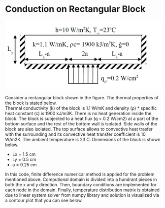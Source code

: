 # Conduction on Rectangular Block

![This is an image](https://github.com/emrcrz/Heat-Transfer/blob/main/Conduction%20on%20rectangular%20block/Images/rectangular_block.PNG)

Consider a rectangular block shown in the figure. The thermal properties of the block is stated below.\
Thermal conductivity (k) of the block is 1.1 W/mK and density (ρ) * specific heat constant (c) is 1900 kJ/m3K. There is no heat generation inside the block. The block is subjected to a heat flux (q = 0.2 W/cm2) at a part of the bottom surface and the rest of the bottom wall is isolated. Side walls of the block are also isolated.
The top surface allows to convective heat trasfer with the surrounding and its convective heat transfer coefficient is 10 W/m2K. The ambient temperature is 23 C.
Dimensions of the block is shown below.
- Lx = 1.5 cm
- Ly = 0.5 cm
- a = 0.25 cm

In this code, finite difference numerical method is applied for the problem mentioned above. Computional domain is divided into a hundrant pieces in both the x and y direction. Then, boundary conditions are implemented for each node in the domain. Finally, temperature distribution matrix is obtained due to lineer system solver from numpy library and solution is visualized via a contour plot that you can see below.

